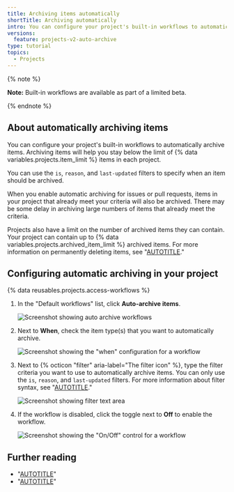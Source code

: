 ```yaml
---
title: Archiving items automatically
shortTitle: Archiving automatically
intro: You can configure your project's built-in workflows to automatically archive items that meet specific criteria.
versions:
  feature: projects-v2-auto-archive
type: tutorial
topics:
  - Projects
---
```


{% note %}

**Note:** Built-in workflows are available as part of a limited beta.

{% endnote %}

## About automatically archiving items

You can configure your project's built-in workflows to automatically archive items. Archiving items will help you stay below the limit of {% data variables.projects.item_limit %} items in each project.

You can use the `is`, `reason`, and `last-updated` filters to specify when an item should be archived.

When you enable automatic archiving for issues or pull requests, items in your project that already meet your criteria will also be archived. There may be some delay in archiving large numbers of items that already meet the criteria.

Projects also have a limit on the number of archived items they can contain. Your project can contain up to {% data variables.projects.archived_item_limit %} archived items. For more information on permanently deleting items, see "[AUTOTITLE](/issues/planning-and-tracking-with-projects/managing-items-in-your-project/archiving-items-from-your-project#deleting-items)."

## Configuring automatic archiving in your project

{% data reusables.projects.access-workflows %}
1. In the "Default workflows" list, click **Auto-archive items**.
   
   ![Screenshot showing auto archive workflows](/assets/images/help/projects-v2/archive-workflows.png)
   
1. Next to **When**, check the item type(s) that you want to automatically archive.
   
   ![Screenshot showing the "when" configuration for a workflow](/assets/images/help/projects-v2/workflow-when-archive.png)

1. Next to {% octicon "filter" aria-label="The filter icon" %}, type the filter criteria you want to use to automatically archive items. You can only use the `is`, `reason`, and `last-updated` filters. For more information about filter syntax, see "[AUTOTITLE](/issues/planning-and-tracking-with-projects/customizing-views-in-your-project/filtering-projects)."
   
   ![Screenshot showing filter text area](/assets/images/help/projects-v2/auto-archive-filter.png)
   
1. If the workflow is disabled, click the toggle next to **Off** to enable the workflow.
   
   ![Screenshot showing the "On/Off" control for a workflow](/assets/images/help/projects-v2/workflow-enable.png)
   

## Further reading

* "[AUTOTITLE](/issues/planning-and-tracking-with-projects/managing-items-in-your-project/archiving-items-from-your-project)"
* "[AUTOTITLE](/issues/planning-and-tracking-with-projects/automating-your-project/using-the-built-in-automations)"
